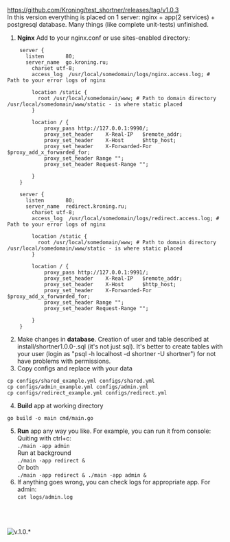 https://github.com/Kroning/test_shortner/releases/tag/v1.0.3 <br>
In this version everything is placed on 1 server: nginx + app(2 services) + postgresql database. Many things (like complete unit-tests) unfinished.

1. **Nginx** Add to your nginx.conf or use sites-enabled directory:
```
    server {
      listen       80;
      server_name  go.kroning.ru;
        charset utf-8;
        access_log  /usr/local/somedomain/logs/nginx.access.log; # Path to your error logs of nginx

        location /static {
          root /usr/local/somedomain/www; # Path to domain directory /usr/local/somedomain/www/static - is where static placed
        }

        location / {
            proxy_pass http://127.0.0.1:9990/;
            proxy_set_header    X-Real-IP   $remote_addr;
            proxy_set_header    X-Host      $http_host;
            proxy_set_header    X-Forwarded-For  $proxy_add_x_forwarded_for;
            proxy_set_header Range "";
            proxy_set_header Request-Range "";

        }
    }

    server {
      listen       80;
      server_name  redirect.kroning.ru;
        charset utf-8;
        access_log  /usr/local/somedomain/logs/redirect.access.log; # Path to your error logs of nginx

        location /static {
          root /usr/local/somedomain/www; # Path to domain directory /usr/local/somedomain/www/static - is where static placed
        }

        location / {
            proxy_pass http://127.0.0.1:9991/;
            proxy_set_header    X-Real-IP   $remote_addr;
            proxy_set_header    X-Host      $http_host;
            proxy_set_header    X-Forwarded-For  $proxy_add_x_forwarded_for;
            proxy_set_header Range "";
            proxy_set_header Request-Range "";

        }
    }
```
2. Make changes in **database**. Creation of user and table described at install/shortner1.0.0-.sql (it's not just sql). It's better to create tables with your user (login as "psql -h localhost -d shortner -U shortner") for not have problems with permissions.
3. Copy configs and replace with your data
```
cp configs/shared_example.yml configs/shared.yml
cp configs/admin_example.yml configs/admin.yml
cp configs/redirect_example.yml configs/redirect.yml
```
4. **Build** app at working directory
```
go build -o main cmd/main.go
```
5. **Run** app any way you like. For example, you can run it from console:<br>
Quiting with ctrl+c:<br>
``` ./main -app admin ```<br>
Run at background<br>
``` ./main -app redirect & ```<br>
Or both<br>
``` ./main -app redirect & ./main -app admin & ```<br>
6. If anything goes wrong, you can check logs for appropriate app. For admin:<br>
``` cat logs/admin.log ```

<br><br><br>
![v.1.0.*](../readme_pics/v1.0.png)
